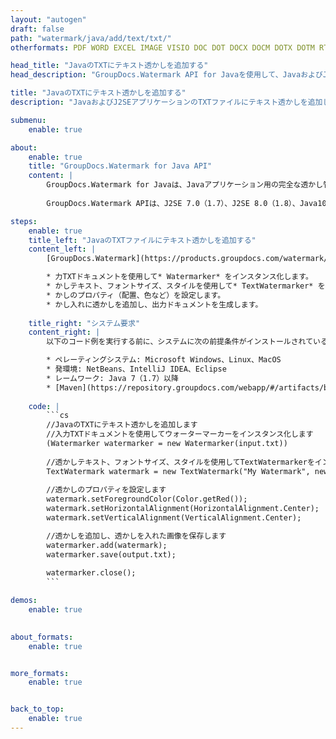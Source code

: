 ```yaml
---
layout: "autogen"
draft: false
path: "watermark/java/add/text/txt/"
otherformats: PDF WORD EXCEL IMAGE VISIO DOC DOT DOCX DOCM DOTX DOTM RTF XLSX XLSM XLTM XLT XLTX XLS XLSB XLAM SXC PPTX PPTM PPSX PPSM POTM POT POTX PPT PPS ODT BMP GIF JPEG JP2 PNG TIFF WEBP VSD VDX VSDX VSTX VSX VSSX VSDM VSSM VSTM VTX VDW VSS VST

head_title: "JavaのTXTにテキスト透かしを追加する"
head_description: "GroupDocs.Watermark API for Javaを使用して、JavaおよびJ2SEアプリケーションのTXTファイルにテキスト透かしを追加するJavaライブラリ"

title: "JavaのTXTにテキスト透かしを追加する"
description: "JavaおよびJ2SEアプリケーションのTXTファイルにテキスト透かしを追加します。必要に応じて、透かしのサイズ、フォントタイプ、回転角度、およびドキュメントページ上の透かしの位置を管理します。"

submenu:
    enable: true

about:
    enable: true
    title: "GroupDocs.Watermark for Java API"
    content: |
        GroupDocs.Watermark for Javaは、Javaアプリケーション用の完全な透かし管理ソリューションです。開発者は、次のような透かし操作操作をすばやく実行できます。すべての一般的なファイル形式のドキュメント内から、さまざまな種類の透かしを追加、編集、検索、および削除します。 PDF、Microsoft Word、Excel、PowerPoint、Visio、Eメール、画像形式など、さまざまなドキュメントのテキストと画像の透かしの操作をサポートしています。
        
        GroupDocs.Watermark APIは、J2SE 7.0（1.7）、J2SE 8.0（1.8）、Java10を含むすべての主要なオペレーティングシステムとJavaバージョンで十分にサポートされています。

steps:
    enable: true
    title_left: "JavaのTXTファイルにテキスト透かしを追加する"
    content_left: |
        [GroupDocs.Watermark](https://products.groupdocs.com/watermark/java/)を使用すると、Java開発者は、いくつかの簡単な手順を実装することで、アプリケーションにテキスト透かしを簡単に追加できます。

        * 力TXTドキュメントを使用して* Watermarker* をインスタンス化します。
        * かしテキスト、フォントサイズ、スタイルを使用して* TextWatermarker* を初期化します。
        * かしのプロパティ（配置、色など）を設定します。
        * かし入れに透かしを追加し、出力ドキュメントを生成します。
        
    title_right: "システム要求"
    content_right: |
        以下のコード例を実行する前に、システムに次の前提条件がインストールされていることを確認してください。

        * ペレーティングシステム: Microsoft Windows、Linux、MacOS
        * 発環境: NetBeans、IntelliJ IDEA、Eclipse
        * レームワーク: Java 7（1.7）以降
        * [Maven](https://repository.groupdocs.com/webapp/#/artifacts/browse/tree/General/repo/com/groupdocs/groupdocs-watermark)から最新バージョンのGroupDocs.WatermarkforJavaをダウンロードします。
        
    code: |
        ```cs
        //JavaのTXTにテキスト透かしを追加します
        //入力TXTドキュメントを使用してウォーターマーカーをインスタンス化します
        (Watermarker watermarker = new Watermarker(input.txt))
        
        //透かしテキスト、フォントサイズ、スタイルを使用してTextWatermarkerをインスタンス化します
        TextWatermark watermark = new TextWatermark("My Watermark", new Font("Arial", 36));
            
        //透かしのプロパティを設定します
        watermark.setForegroundColor(Color.getRed());
        watermark.setHorizontalAlignment(HorizontalAlignment.Center);
        watermark.setVerticalAlignment(VerticalAlignment.Center);

        //透かしを追加し、透かしを入れた画像を保存します
        watermarker.add(watermark);
        watermarker.save(output.txt);
        
        watermarker.close();
        ```        

demos:
    enable: true
        

about_formats:
    enable: true


more_formats:
    enable: true


back_to_top:
    enable: true
---
```

